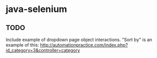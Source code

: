 # java-selenium
## TODO
Include example of dropdown page object interactions. "Sort by" is an example of this: http://automationpractice.com/index.php?id_category=3&controller=category
